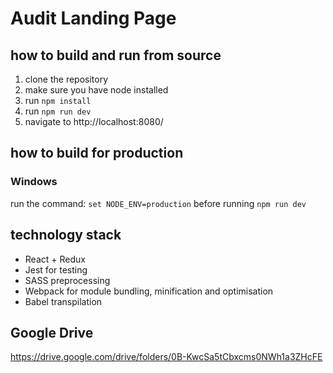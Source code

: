 # Audit Landing Page

## how to build and run from source
1. clone the repository
2. make sure you have node installed
3. run ```npm install```
4. run ```npm run dev```
5. navigate to http://localhost:8080/

## how to build for production
### Windows
run the command: ```set NODE_ENV=production```
before running ```npm run dev```

## technology stack
* React + Redux
* Jest for testing
* SASS preprocessing
* Webpack for module bundling, minification and optimisation
* Babel transpilation

## Google Drive
https://drive.google.com/drive/folders/0B-KwcSa5tCbxcms0NWh1a3ZHcFE
